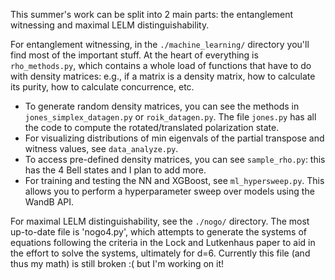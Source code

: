 This summer's work can be split into 2 main parts: the entanglement witnessing and maximal LELM distinguishability.

For entanglement witnessing, in the `./machine_learning/` directory you'll find most of the important stuff. At the heart of everything is `rho_methods.py`, which contains a whole load of functions that have to do with density matrices: e.g., if a matrix is a density matrix, how to calculate its purity, how to calculate concurrence, etc. 
- To generate random density matrices, you can see the methods in `jones_simplex_datagen.py` or `roik_datagen.py`. The file `jones.py` has all the code to compute the rotated/translated polarization state.
- For visualizing distributions of min eigenvals of the partial transpose and witness values, see `data_analyze.py`.
- To access pre-defined density matrices, you can see `sample_rho.py`: this has the 4 Bell states and I plan to add more.
- For training and testing the NN and XGBoost, see `ml_hypersweep.py`. This allows you to perform a hyperparameter sweep over models using the WandB API.

For maximal LELM distinguishability, see the `./nogo/` directory. The most up-to-date file is 'nogo4.py', which attempts to generate the systems of equations following the criteria in the Lock and Lutkenhaus paper to aid in the effort to solve the systems, ultimately for d=6. Currently this file (and thus my math) is still broken :( but I'm working on it!
